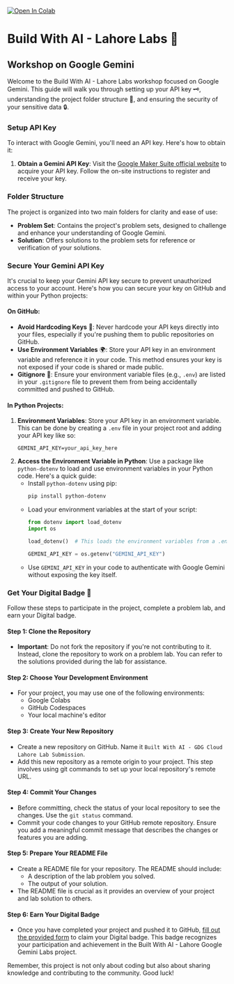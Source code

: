 [![Open In Colab](https://colab.research.google.com/assets/colab-badge.svg)](https://colab.research.google.com/github/GDGCloudLahore/Build-With-AI-Labs/blob/main/solutions/Google_Colabs/googlecolabs.ipynb)


# Build With AI - Lahore Labs 🌟
## Workshop on Google Gemini

Welcome to the Build With AI - Lahore Labs workshop focused on Google Gemini. This guide will walk you through setting up your API key 🗝️, understanding the project folder structure 📁, and ensuring the security of your sensitive data 🔒.

### Setup API Key

To interact with Google Gemini, you'll need an API key. Here's how to obtain it:

1. **Obtain a Gemini API Key**: Visit the [Google Maker Suite official website](https://makersuite.google.com/app/apikey) to acquire your API key. Follow the on-site instructions to register and receive your key.

### Folder Structure

The project is organized into two main folders for clarity and ease of use:

- **Problem Set**: Contains the project's problem sets, designed to challenge and enhance your understanding of Google Gemini.
- **Solution**: Offers solutions to the problem sets for reference or verification of your solutions.

### Secure Your Gemini API Key

It's crucial to keep your Gemini API key secure to prevent unauthorized access to your account. Here's how you can secure your key on GitHub and within your Python projects:

#### On GitHub:

- **Avoid Hardcoding Keys** 🔑: Never hardcode your API keys directly into your files, especially if you're pushing them to public repositories on GitHub.
- **Use Environment Variables** 🌍: Store your API key in an environment variable and reference it in your code. This method ensures your key is not exposed if your code is shared or made public.
- **Gitignore** 🚫: Ensure your environment variable files (e.g., `.env`) are listed in your `.gitignore` file to prevent them from being accidentally committed and pushed to GitHub.

#### In Python Projects:

1. **Environment Variables**: Store your API key in an environment variable. This can be done by creating a `.env` file in your project root and adding your API key like so:
   ```plaintext
   GEMINI_API_KEY=your_api_key_here
   ```
2. **Access the Environment Variable in Python**:
   Use a package like `python-dotenv` to load and use environment variables in your Python code. Here's a quick guide:
   - Install `python-dotenv` using pip:
     ```bash
     pip install python-dotenv
     ```
   - Load your environment variables at the start of your script:
     ```python
     from dotenv import load_dotenv
     import os

     load_dotenv()  # This loads the environment variables from a .env file

     GEMINI_API_KEY = os.getenv("GEMINI_API_KEY")
     ```
   - Use `GEMINI_API_KEY` in your code to authenticate with Google Gemini without exposing the key itself.

### Get Your Digital Badge 🏅

Follow these steps to participate in the project, complete a problem lab, and earn your Digital badge.

#### Step 1: Clone the Repository

- **Important**: Do not fork the repository if you're not contributing to it. Instead, clone the repository to work on a problem lab. You can refer to the solutions provided during the lab for assistance.

#### Step 2: Choose Your Development Environment

- For your project, you may use one of the following environments:
  - Google Colabs
  - GitHub Codespaces
  - Your local machine's editor

#### Step 3: Create Your New Repository

- Create a new repository on GitHub. Name it `Built With AI - GDG Cloud Lahore Lab Submission`.
- Add this new repository as a remote origin to your project. This step involves using git commands to set up your local repository's remote URL.

#### Step 4: Commit Your Changes

- Before committing, check the status of your local repository to see the changes. Use the `git status` command.
- Commit your code changes to your GitHub remote repository. Ensure you add a meaningful commit message that describes the changes or features you are adding.

#### Step 5: Prepare Your README File

- Create a README file for your repository. The README should include:
  - A description of the lab problem you solved.
  - The output of your solution.
- The README file is crucial as it provides an overview of your project and lab solution to others.

#### Step 6: Earn Your Digital Badge

- Once you have completed your project and pushed it to GitHub, [fill out the provided form](https://forms.gle/Dxn4RfYdLNBHSvfW6) to claim your Digital badge. This badge recognizes your participation and achievement in the Built With AI - Lahore Google Gemini Labs project.

Remember, this project is not only about coding but also about sharing knowledge and contributing to the community. Good luck!
